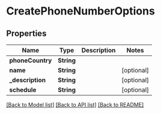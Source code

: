 # CreatePhoneNumberOptions

## Properties
Name | Type | Description | Notes
------------ | ------------- | ------------- | -------------
**phoneCountry** | **String** |  | 
**name** | **String** |  | [optional] 
**_description** | **String** |  | [optional] 
**schedule** | **String** |  | [optional] 

[[Back to Model list]](../README#documentation-for-models) [[Back to API list]](../README#documentation-for-api-endpoints) [[Back to README]](../README)



